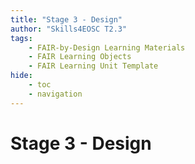```yaml
---
title: "Stage 3 - Design"
author: "Skills4EOSC T2.3"
tags: 
    - FAIR-by-Design Learning Materials
    - FAIR Learning Objects
    - FAIR Learning Unit Template
hide:
    - toc
    - navigation
---
```


# Stage 3 - Design
